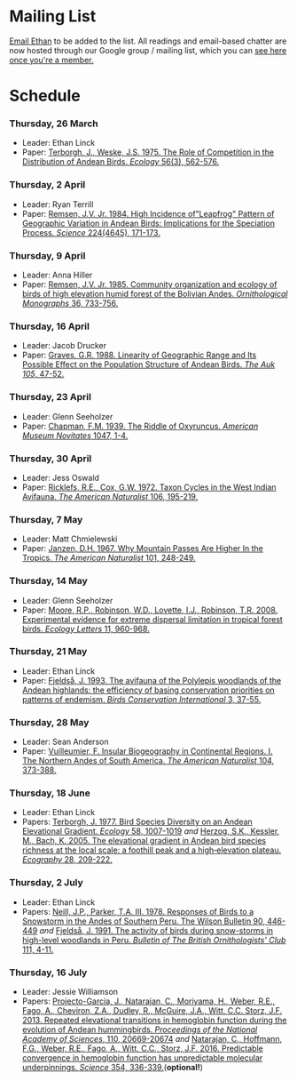 # Mailing List

[Email Ethan](mailto::ethanblinck@gmail.com) to be added to the list. All readings and email-based chatter are now hosted through our Google group / mailing list, which you can [see here once you're a member.](https://groups.google.com/g/andean-bird-discussion)

# Schedule  

### Thursday, 26 March  
* Leader: Ethan Linck  
* Paper: [Terborgh, J., Weske, J.S. 1975. The Role of Competition in the Distribution of Andean Birds. *Ecology* 56(3), 562-576.](https://doi.org/10.2307/1935491)

### Thursday, 2 April   
* Leader: Ryan Terrill  
* Paper: [Remsen, J.V. Jr. 1984. High Incidence of"Leapfrog" Pattern of Geographic Variation in Andean Birds: Implications for the Speciation Process. *Science* 224(4645), 171-173.](https://doi.org/10.1126/science.224.4645.171)  

### Thursday, 9 April  
* Leader: Anna Hiller  
* Paper: [Remsen, J.V. Jr. 1985. Community organization and ecology of birds of high elevation humid forest of the Bolivian Andes. *Ornithological Monographs* 36, 733-756.](https://doi.org/10.2307/40168314)  

### Thursday, 16 April   
* Leader: Jacob Drucker   
* Paper: [Graves, G.R. 1988. Linearity of Geographic Range and Its Possible Effect on the Population Structure of  Andean Birds. *The Auk 105*, 47-52.](https://doi.org/10.1093/auk/105.1.47)    

### Thursday, 23 April   
* Leader: Glenn Seeholzer   
* Paper: [Chapman, F.M. 1939. The Riddle of Oxyruncus. *American Museum Novitates* 1047, 1-4.](http://digitallibrary.amnh.org/bitstream/handle/2246/4831//v2/dspace/ingest/pdfSource/nov/N1047.pdf?sequence=1&isAllowed=y)  

### Thursday, 30 April   
* Leader: Jess Oswald   
* Paper: [Ricklefs, R.E., Cox, G.W. 1972. Taxon Cycles in the West Indian Avifauna. *The American Naturalist* 106, 195-219.](https://doi.org/10.1086/282762)    

### Thursday, 7 May   
* Leader: Matt Chmielewski
* Paper: [Janzen, D.H. 1967. Why Mountain Passes Are Higher In the Tropics. *The American Naturalist* 101, 248-249.](https://doi.org/10.1086/282487)    

### Thursday, 14 May  
* Leader: Glenn Seeholzer   
* Paper: [Moore, R.P., Robinson, W.D., Lovette, I.J., Robinson, T.R. 2008. Experimental evidence for extreme dispersal limitation in tropical forest birds. *Ecology Letters* 11, 960-968.](https://doi.org/10.1111/j.1461-0248.2008.01196.x)       

### Thursday, 21 May   
* Leader: Ethan Linck  
* Paper: [Fjeldså, J. 1993. The avifauna of the Polylepis woodlands of the Andean highlands: the efficiency of basing conservation priorities on patterns of endemism. *Birds Conservation International* 3, 37-55.](https://doi.org/10.1017/S0959270900000770)       

### Thursday, 28 May    
* Leader: Sean Anderson  
* Paper: [Vuilleumier, F. Insular Biogeography in Continental Regions. I. The Northern Andes of South America. *The American Naturalist* 104, 373-388.](https://doi.org/10.1086/282671)   

### Thursday, 18 June    
* Leader: Ethan Linck   
* Papers: [Terborgh, J. 1977. Bird Species Diversity on an Andean Elevational Gradient. *Ecology* 58, 1007-1019](https://doi.org/10.2307/1936921) *and* [Herzog, S.K., Kessler, M., Bach, K. 2005. The elevational gradient in Andean bird species richness at the local scale: a foothill peak and a high‐elevation plateau. *Ecography* 28, 209-222.](https://doi.org/10.1111/j.0906-7590.2005.03935.x)   

### Thursday, 2 July    
* Leader: Ethan Linck   
* Papers: [Neill, J.P., Parker, T.A. III. 1978. Responses of Birds to a Snowstorm in the Andes of Southern Peru. The Wilson Bulletin 90, 446-449](http://www.jstor.com/stable/4161097) *and* [Fjeldså, J. 1991. The activity of birds during snow-storms in high-level woodlands in Peru. *Bulletin of The British Ornithologists' Club* 111, 4-11.](http://biostor.org/reference/112238)  

### Thursday, 16 July    
* Leader: Jessie Williamson  
* Papers: [Projecto-Garcia, J., Natarajan, C., Moriyama, H., Weber, R.E., Fago, A., Cheviron, Z.A., Dudley, R., McGuire, J.A., Witt, C.C. Storz, J.F. 2013. Repeated elevational transitions in hemoglobin function during the evolution of Andean hummingbirds. *Proceedings of the National Academy of Sciences*, 110, 20669-20674](https://doi.org/10.1073/pnas.1315456110) *and* [Natarajan, C., Hoffmann, F.G., Weber, R.E., Fago, A., Witt, C.C., Storz, J.F. 2016. Predictable convergence in hemoglobin function has unpredictable molecular underpinnings. *Science* 354, 336-339.](https://doi.org/10.1126/science.aaf9070)(**optional!**)    
